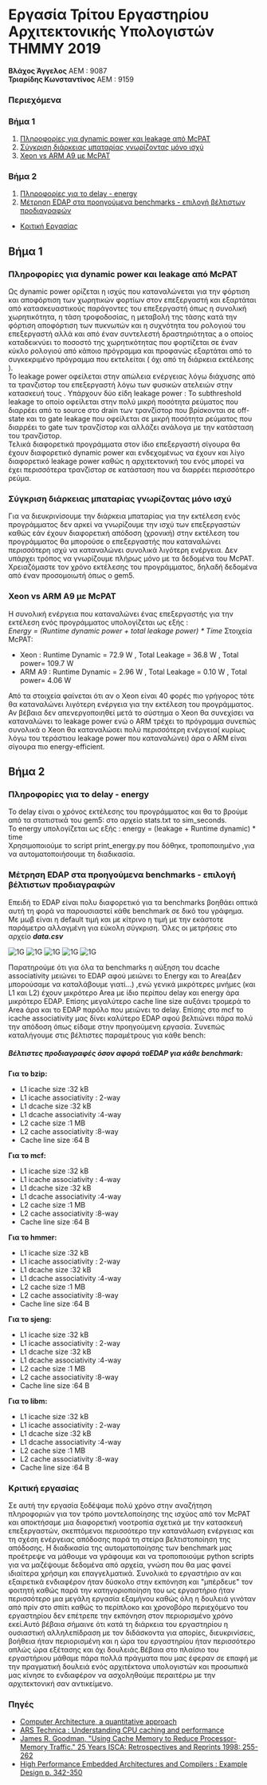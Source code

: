 # Εργασία Τρίτου Εργαστηρίου Αρχιτεκτονικής Υπολογιστών ΤΗΜΜΥ 2019

**Βλάχος Άγγελος** ΑΕΜ : 9087  
**Τριαρίδης Κωνσταντίνος** ΑΕΜ : 9159

### Περιεχόμενα
### Βήμα 1
1. [Πληροφορίες για dynamic power και leakage από McPAT](https://github.com/kostino/ComputerArchitectureLab1/tree/master/LAB%203#πληροφορίες-για-dynamic-power-και-leakage-από-mcpat)
2. [Σύγκριση διάρκειας μπαταρίας γνωρίζοντας μόνο ισχύ](https://github.com/kostino/ComputerArchitectureLab1/tree/master/LAB%203#σύγκριση-διάρκειας-μπαταρίας-γνωρίζοντας-μόνο-ισχύ)
3. [Xeon vs ARM A9 με McPAT](https://github.com/kostino/ComputerArchitectureLab1/tree/master/LAB%203#xeon-vs-arm-a9-με-mcpat)  
### Βήμα 2
1. [Πληροφορίες για το delay - energy](https://github.com/kostino/ComputerArchitectureLab1/tree/master/LAB%203#πληροφορίες-για-το-delay---energy)  
2. [Μέτρηση EDAP στα προηγούμενα benchmarks - επιλογή βέλτιστων προδιαγραφών
](https://github.com/kostino/ComputerArchitectureLab1/tree/master/LAB%203#μέτρηση-edap-στα-προηγούμενα-benchmarks---επιλογή-βέλτιστων-προδιαγραφών)  
*  [Κριτική Εργασίας](https://github.com/kostino/ComputerArchitectureLab1/tree/master/LAB%203#κριτική-εργασίας)

## Βήμα 1

### Πληροφορίες για dynamic power και leakage από McPAT

Ως dynamic power ορίζεται η ισχύς που καταναλώνεται για την φόρτιση και αποφόρτιση των χωρητικών φορτίων στον επεξεργαστή και εξαρτάται από κατασκευαστικούς παράγοντες του επεξεργαστή όπως η συνολική χωρητικότητα, η τάση τροφοδοσίας, η μεταβολή της τάσης κατά την φόρτιση αποφόρτιση των πυκνωτών και η συχνότητα του ρολογιού του επεξεργαστή αλλά και από έναν συντελεστή δραστηριότητας a ο οποίος καταδεικνύει το ποσοστό της χωρητικότητας που φορτίζεται σε έναν κύκλο ρολογιού από κάποιο πρόγραμμα και προφανώς εξαρτάται από το συγκεκριμένο πρόγραμμα που εκτελείται ( όχι από τη διάρκεια εκτέλεσης ).  
Το leakage power οφείλεται στην απώλεια ενέργειας λόγω διάχυσης από τα τρανζιστορ του επεξεργαστή λόγω των φυσικών ατελειών στην κατασκευή τους . Υπάρχουν δύο είδη leakage power : Το subthreshold leakage το οποίο οφείλεται στην πολύ μικρή ποσότητα ρεύματος που διαρρέει από το source στο drain των τρανζίστορ που βρίσκονται σε off-state και το gate leakage που οφείλεται σε μικρή ποσότητα ρεύματος που διαρρέει το gate των τρανζίστορ και αλλάζει ανάλογα με την κατάσταση του τρανζίστορ.  
Τελικά διαφορετικά προγράμματα στον ίδιο επεξεργαστή σίγουρα θα έχουν διαφορετικό dynamic power και ενδεχομένως να έχουν και λίγο διαφορετικό leakage power καθώς η αρχιτεκτονική του ενός μπορεί να έχει περισσότερα τρανζίστορ σε κατάσταση που να διαρρέει περισσότερο ρεύμα. 

### Σύγκριση διάρκειας μπαταρίας γνωρίζοντας μόνο ισχύ

Για να διευκρινίσουμε την διάρκεια μπαταρίας για την εκτέλεση ενός προγράμματος δεν αρκεί να γνωρίζουμε την ισχύ των επεξεργαστών καθώς εάν έχουν διαφορετική απόδοση (χρονική) στην εκτέλεση του προγράμματος θα μπορούσε ο επεξεργαστής που καταναλώνει περισσότερη ισχύ να καταναλώνει συνολικά λιγότερη ενέργεια. Δεν υπάρχει τρόπος να γνωρίζουμε πλήρως μόνο με τα δεδομένα του McPAT. Χρειαζόμαστε τον χρόνο εκτέλεσης του προγράμματος,  δηλαδή δεδομένα από έναν προσομοιωτή όπως ο gem5.

### Xeon vs ARM A9 με McPAT

Η συνολική ενέργεια που καταναλώνει ένας επεξεργαστής για την εκτέλεση ενός προγράμματος υπολογίζεται ως εξής :  
_Energy = (Runtime dynamic power + total leakage power) * Time_
Στοιχεία McPAT:
* Xeon : Runtime Dynamic = 72.9 W , Total Leakage = 36.8 W , Total power= 109.7 W
* ARM A9 : Runtime Dynamic = 2.96 W , Total Leakage = 0.10 W , Total power= 4.06 W

Από τα στοιχεία φαίνεται ότι αν ο Xeon είναι 40 φορές πιο γρήγορος τότε θα καταναλώνει λιγότερη ενέργεια για την εκτέλεση του προγράμματος. Αν βέβαια δεν απενεργοποιηθεί μετά το σύστημα ο Xeon θα συνεχίσει να καταναλώνει το leakage power ενώ ο ARM τρέχει το πρόγραμμα συνεπώς συνολικά ο Xeon θα καταναλώσει πολύ περισσότερη ενέργεια( κυρίως λόγω του τεράστιου leakage power που καταναλώνει) άρα ο ARM είναι σίγουρα πιο energy-efficient.

## Βήμα 2

### Πληροφορίες για το delay - energy
Το delay είναι ο χρόνος εκτέλεσης του προγράμματος και θα το βρούμε από τα στατιστικά του gem5: στο αρχείο stats.txt το sim_seconds.  
Το energy υπολογίζεται ως εξής : energy = (leakage + Runtime dynamic) * time   
Χρησιμοποιούμε το script print_energy.py που δόθηκε, τροποποιημένο ,για να αυτοματοποιήσουμε τη διαδικασία. 

### Μέτρηση EDAP στα προηγούμενα benchmarks - επιλογή βέλτιστων προδιαγραφών

Επειδή το EDAP είναι πολυ διαφορετικό για τα benchmarks βοηθάει οπτικά αυτή τη φορά να παρουσιαστεί κάθε benchmark σε δικό του γράφημα.  
Με μωβ είναι η default τιμή και με κίτρινο η τιμή με την εκάστοτε παράμετρο αλλαγμένη για εύκολη σύγκριση.  Όλες οι μετρήσεις στο αρχείο _**data.csv**_


![1G](https://github.com/kostino/ComputerArchitectureLab1/blob/master/LAB%203/images/specbzip.png?raw=true)
![1G](https://github.com/kostino/ComputerArchitectureLab1/blob/master/LAB%203/images/specmcf.png?raw=true)
![1G](https://github.com/kostino/ComputerArchitectureLab1/blob/master/LAB%203/images/spechmmer.png?raw=true)
![1G](https://github.com/kostino/ComputerArchitectureLab1/blob/master/LAB%203/images/speclibm.png?raw=true)
![1G](https://github.com/kostino/ComputerArchitectureLab1/blob/master/LAB%203/images/specsjeng.png?raw=true)
 
 
 Παρατηρούμε ότι για όλα τα benchmarks η αύξηση του dcache associativity μειώνει το EDAP αφού μειώνει το Energy και το Area(Δεν μπορούσαμε να καταλάβουμε γιατί...) ,ενώ γενικά μικρότερες μνήμες (και L1 και L2) έχουν μικρότερο Area με ίδιο περίπου delay και energy άρα μικρότερο EDAP. Επίσης μεγαλύτερο cache line size αυξάνει τρομερά το Area άρα και το EDAP παρόλο που μειώνει το delay. Επίσης στο mcf το icache associativity μας δίνει καλύτερο EDAP αφού βελτιώνει πάρα πολύ την απόδοση όπως είδαμε στην προηγούμενη εργασία. Συνεπώς καταλήγουμε στις βέλτιστες παραμέτρους για κάθε bench:

##### Βέλτιστες προδιαγραφές όσον αφορά τοEDAP για κάθε benchmark:  
**Για το bzip:**
* L1 icache size :32 kB
* L1 icache associativity : 2-way
* L1 dcache size :32 kB
* L1 dcache associativity :4-way
* L2 cache size :1 MB
* L2 cache associativity :8-way
* Cache line size :64 B

**Για το mcf:**
* L1 icache size :32 kB
* L1 icache associativity : 4-way
* L1 dcache size :32 kB
* L1 dcache associativity :4-way
* L2 cache size :1 MB
* L2 cache associativity :8-way
* Cache line size :64 B

**Για το hmmer:**
* L1 icache size :32 kB
* L1 icache associativity : 2-way
* L1 dcache size :32 kB
* L1 dcache associativity :4-way
* L2 cache size :1 MB
* L2 cache associativity :8-way
* Cache line size :64 B

**Για το sjeng:**
* L1 icache size :32 kB
* L1 icache associativity : 2-way
* L1 dcache size :32 kB
* L1 dcache associativity :4-way
* L2 cache size :1 MB
* L2 cache associativity :8-way
* Cache line size :64 B

**Για το libm:**
* L1 icache size :32 kB
* L1 icache associativity : 2-way
* L1 dcache size :32 kB
* L1 dcache associativity :4-way
* L2 cache size :1 MB
* L2 cache associativity :8-way
* Cache line size :64 B

### Κριτική εργασίας
Σε αυτή την εργασία ξοδέψαμε πολύ χρόνο στην αναζήτηση πληροφοριών για τον τρόπο μοντελοποίησης της ισχύος από τον McPAT και αποκτήσαμε μια διαφορετική νοοτροπία σχετικά με την κατασκευή επεξεργαστών, σκεπτόμενοι περισσότερο την κατανάλωση ενέργειας και τη σχέση ενέργειας απόδοσης παρά τη στείρα βελτιστοποίηση της απόδοσης. Η διαδικασία της αυτοματοποίησης των benchmark μας προέτρεψε να μάθουμε να γράφουμε και να τροποποιούμε python scripts για να μαζέψουμε δεδομένα από αρχεία, γνώση που θα μας φανεί ιδιαίτερα χρήσιμη και επαγγελματικά. Συνολικά το εργαστήριο αν και εξαιρετικά ενδιαφέρον ήταν δύσκολο στην εκπόνηση και "μπέρδευε" τον φοιτητή καθώς παρά την κατηγοριοποίηση του ως εργαστήριο ήταν περισσότερο μια μεγάλη εργασία εξαμήνου καθώς όλη η δουλειά γινόταν από πρίν στο σπίτι καθώς το περίπλοκο και χρονοβόρο περιεχόμενο του εργαστηρίου δεν επέτρεπε την εκπόνηση στον περιορισμένο χρόνο εκεί.Αυτό βέβαια σήμαινε ότι κατά τη διάρκεια του εργαστηρίου η ουσιαστική αλληλεπίδραση με τον διδάσκοντα για απορίες, διευκρινίσεις, βοήθεια ήταν περιορισμένη και η ώρα του εργαστηρίου ήταν περισσότερο απλώς ώρα εξέτασης και όχι δουλειάς.Βέβαια στο πλαίσιο του εργαστήριου μάθαμε πάρα πολλά πράγματα που μας έφεραν σε επαφή με την πραγματική δουλειά ενός αρχιτέκτονα υπολογιστών και προσωπικά μας κίνησε το ενδιαφέρον να ασχοληθούμε περαιτέρω με την αρχιτεκτονική σαν αντικείμενο.

### Πηγές
* [Computer Architecture, a quantitative approach](http://uni-site.ir/khuelec/wp-content/uploads/Computer-Architecture-A-Quantitative-Approach.pdf)
* [ARS Technica : Understanding CPU caching and performance](https://arstechnica.com/gadgets/2002/07/caching/)
* [James R. Goodman, "Using Cache Memory to Reduce Processor-Memory Traffic." 25 Years ISCA: Retrospectives and Reprints 1998: 255-262](https://dblp.uni-trier.de/db/conf/isca/reprints98.html)
* [High Performance Embedded Architectures and Compilers : Example Design p. 342-350](https://books.google.gr/books?id=9j5A9KKHF4wC&pg=PA343&lpg=PA343&dq=cache%20block%20size%20cost&source=bl&ots=RA1iwckJ63&sig=ACfU3U1s4_s_scSBng2YiF-NcubSGQ4WJQ&hl=el&sa=X&ved=2ahUKEwiZ-7r-_bfmAhV_UhUIHdy9DsoQ6AEwE3oECAoQAQ&fbclid=IwAR3VXGyE6DQK-CeaKwNvmaABf8zHao25E8jM3IVQKZEWqoMMvlFKfygSiVg#v=onepage&q=cache%20block%20size%20cost&f=false)
